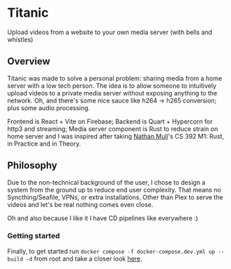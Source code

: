 # Titanic

Upload videos from a website to your own media server (with bells and whistles)

## Overview

Titanic was made to solve a personal problem: sharing media from a home server with a low tech person. The idea is to allow someone to intuitively upload videos to a private  media server without exposing anything to the network. Oh, and there's some nice sauce like h264 -> h265 conversion; plus some audio processing.

Frontend is React + Vite on Firebase; Backend is Quart + Hypercorn for http3 and streaming; Media server component is Rust to reduce strain on home server and I was inspired after taking [Nathan Mull](https://nmmull.github.io/#Top3BUProfIMO)'s CS 392 M1: Rust, in Practice and in Theory.

## Philosophy

Due to the non-technical background of the user, I chose to design a system from the ground up to reduce end user complexity. That means no Syncthing/Seafile, VPNs, or extra installations. Other than Plex to serve the videos and let's be real nothing comes even close.


Oh and also because I like it I have CD pipelines like everywhere :)

### Getting started
Finally, to get started run ``docker compose -f docker-compose.dev.yml up --build -d`` from root and take a closer look [here](./DEVELOPER_README.md).